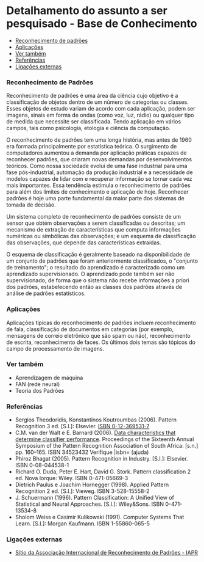 # Detalhamento do assunto a ser pesquisado - Base de Conhecimento 

- [Reconhecimento de padrões](#reconhecimentodepadrões)
- [Aplicações](#aplicacoes)
- [Ver também](#vertambem)
- [Referências](#referencias)
- [Ligações externas](#ligacoesexternas)


### Reconhecimento de Padrões

Reconhecimento de padrões é uma área da ciência cujo objetivo é a classificação de objetos dentro de um número de categorias ou classes. Esses objetos de estudo variam de acordo com cada aplicação, podem ser imagens, sinais em forma de ondas (como voz, luz, rádio) ou qualquer tipo de medida que necessite ser classificada. Tendo aplicação em vários campos, tais como psicologia, etologia e ciência da computação.

O reconhecimento de padrões tem uma longa história, mas antes de 1960 era formada principalmente por estatística teórica. O surgimento de computadores aumentou a demanda por aplicação práticas capazes de reconhecer padrões, que criaram novas demandas por desenvolvimentos teóricos. Como nossa sociedade evolui de uma fase industrial para uma fase pós-industrial, automação da produção industrial e a necessidade de modelos capazes de lidar com e recuperar informação se tornar cada vez mais importantes. Essa tendência estimula o reconhecimento de padrões para além dos limites de conhecimento e aplicação de hoje. Reconhecer padrões é hoje uma parte fundamental da maior parte dos sistemas de tomada de decisão.

Um sistema completo de reconhecimento de padrões consiste de um sensor que obtém observações a serem classificadas ou descritas; um mecanismo de extração de características que computa informações numéricas ou simbólicas das observações; e um esquema de classificação das observações, que depende das características extraídas.

O esquema de classificação é geralmente baseado na disponibilidade de um conjunto de padrões que foram anteriormente classificados, o "conjunto de treinamento"; o resultado do aprendizado é caracterizado como um aprendizado supervisionado. O aprendizado pode também ser não supervisionado, de forma que o sistema não recebe informações a priori dos padrões, estabelecendo então as classes dos padrões através de análise de padrões estatísticos.

### Aplicações

Aplicações típicas do reconhecimento de padrões incluem reconhecimento de fala, classificação de documentos em categorias (por exemplo, mensagens de correio eletrônico que são spam ou não), reconhecimento de escrita, reconhecimento de faces. Os últimos dois temas são tópicos do campo de processamento de imagens.

### Ver também

- Aprendizagem de máquina
- FAN (rede neural)
- Teoria dos Padrões

### Referências

- Sergios Theodoridis, Konstantinos Koutroumbas (2006). Pattern Recognition 3 ed. [S.l.]: Elsevier. [ISBN 0-12-369531-7](https://pt.wikipedia.org/wiki/Especial:Fontes_de_livros/0-12-369531-7)
- C.M. van der Walt e E. Barnard (2006). [Data characteristics that determine classifier performance](http://www.patternrecognition.co.za/). Proceedings of the Sixteenth Annual Symposium of the Pattern Recognition Association of South Africa: [s.n.] pp. 160–165. ISBN 34523432 Verifique |isbn= (ajuda)
- Phiroz Bhagat (2005). Pattern Recognition in Industry. [S.l.]: Elsevier. ISBN 0-08-044538-1
- Richard O. Duda, Peter E. Hart, David G. Stork. Pattern classification 2 ed. Nova Iorque: Wiley. ISBN 0-471-05669-3
- Dietrich Paulus e Joachim Hornegger (1998). Applied Pattern Recognition 2 ed. [S.l.]: Vieweg. ISBN 3-528-15558-2
- J. Schuermann (1996). Pattern Classification: A Unified View of Statistical and Neural Approaches. [S.l.]: Wiley&Sons. ISBN 0-471-13534-8
- Sholom Weiss e Casimir Kulikowski (1991). Computer Systems That Learn. [S.l.]: Morgan Kaufmann. ISBN 1-55860-065-5

### Ligações externas

- [Sítio da Associação Internacional de Reconhecimento de Padrões - IAPR](http://www.iapr.org/)
